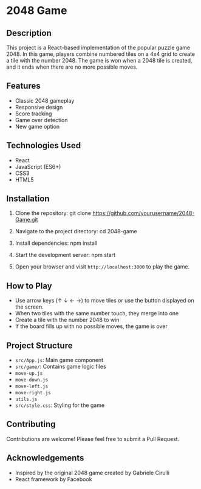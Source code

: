 # 2048 Game

## Description

This project is a React-based implementation of the popular puzzle game 2048. In this game, players combine numbered tiles on a 4x4 grid to create a tile with the number 2048. The game is won when a 2048 tile is created, and it ends when there are no more possible moves.

## Features

- Classic 2048 gameplay
- Responsive design
- Score tracking
- Game over detection
- New game option

## Technologies Used

- React
- JavaScript (ES6+)
- CSS3
- HTML5

## Installation

1. Clone the repository: git clone https://github.com/yourusername/2048-Game.git
2. Navigate to the project directory: cd 2048-game
3. Install dependencies: npm install
4. Start the development server: npm start


5. Open your browser and visit `http://localhost:3000` to play the game.

## How to Play

- Use arrow keys (↑ ↓ ← →) to move tiles or use the button displayed on the screen.
- When two tiles with the same number touch, they merge into one
- Create a tile with the number 2048 to win
- If the board fills up with no possible moves, the game is over

## Project Structure

- `src/App.js`: Main game component
- `src/game/`: Contains game logic files
- `move-up.js`
- `move-down.js`
- `move-left.js`
- `move-right.js`
- `utils.js`
- `src/style.css`: Styling for the game

## Contributing

Contributions are welcome! Please feel free to submit a Pull Request.


## Acknowledgements

- Inspired by the original 2048 game created by Gabriele Cirulli
- React framework by Facebook